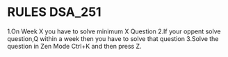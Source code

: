 # RULES DSA_251

1.On Week X you have to solve minimum X Question
2.If your oppent solve question,Q within a week then you have to solve that question
3.Solve the question in Zen Mode Ctrl+K and then press Z.
